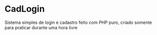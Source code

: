 # CadLogin
 Sistema simples de login e cadastro feito com PHP puro, criado somente para praticar durante uma hora livre

